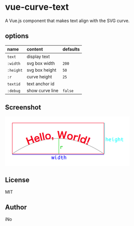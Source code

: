# vue-curve-text

A Vue.js component that makes text align with the SVG curve.

## options

| name       | content         | defaults |
|:-----------|:----------------|:---------|
| `text`     | display text    |          |
| `:width`   | svg box width   | `200`    |
| `:height`  | svg box height  | `50`     |
| `:r`       | curve height    | `25`     |
| `textid`   | text anchor id  |          |
| `:debug`   | show curve line | `false`  |

## Screenshot

![](https://raw.githubusercontent.com/inotom/vue-curve-text/master/vue-curve-text.png)

## License

MIT

## Author

iNo
